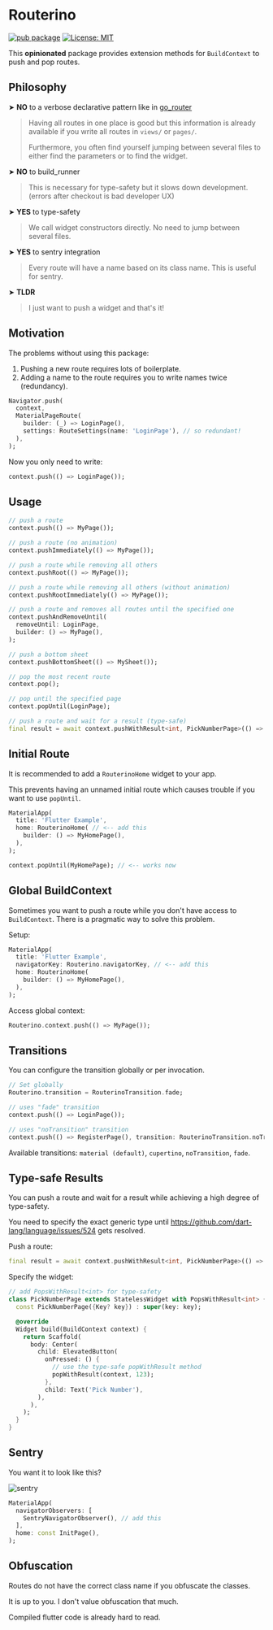 # Routerino

[![pub package](https://img.shields.io/pub/v/routerino.svg)](https://pub.dev/packages/routerino)
[![License: MIT](https://img.shields.io/badge/License-MIT-yellow.svg)](https://opensource.org/licenses/MIT)

This **opinionated** package provides extension methods for `BuildContext` to push and pop routes.

## Philosophy

➤ **NO** to a verbose declarative pattern like in [go_router](https://pub.dev/packages/go_router)

> Having all routes in one place is good but this information is already available if you write all routes in `views/` or `pages/`.
> 
> Furthermore, you often find yourself jumping between several files to either find the parameters
> or to find the widget.

➤ **NO** to build_runner

> This is necessary for type-safety but it slows down development. (errors after checkout is bad developer UX)

➤ **YES** to type-safety

> We call widget constructors directly. No need to jump between several files.

➤ **YES** to sentry integration

> Every route will have a name based on its class name. This is useful for sentry.

➤ **TLDR**

> I just want to push a widget and that's it!

## Motivation

The problems without using this package:

1) Pushing a new route requires lots of boilerplate.
2) Adding a name to the route requires you to write names twice (redundancy).

```dart
Navigator.push(
  context,
  MaterialPageRoute(
    builder: (_) => LoginPage(),
    settings: RouteSettings(name: 'LoginPage'), // so redundant!
  ),
);
```

Now you only need to write:

```dart
context.push(() => LoginPage());
```

## Usage

```dart
// push a route
context.push(() => MyPage());

// push a route (no animation)
context.pushImmediately(() => MyPage());

// push a route while removing all others
context.pushRoot(() => MyPage());

// push a route while removing all others (without animation)
context.pushRootImmediately(() => MyPage());

// push a route and removes all routes until the specified one
context.pushAndRemoveUntil(
  removeUntil: LoginPage,
  builder: () => MyPage(),
);

// push a bottom sheet
context.pushBottomSheet(() => MySheet());

// pop the most recent route
context.pop();

// pop until the specified page
context.popUntil(LoginPage);

// push a route and wait for a result (type-safe)
final result = await context.pushWithResult<int, PickNumberPage>(() => PickNumberPage());
```

## Initial Route

It is recommended to add a `RouterinoHome` widget to your app.

This prevents having an unnamed initial route which causes trouble if you want to use `popUntil`.

```dart
MaterialApp(
  title: 'Flutter Example',
  home: RouterinoHome( // <-- add this
    builder: () => MyHomePage(),
  ),
);

context.popUntil(MyHomePage); // <-- works now
```

## Global BuildContext

Sometimes you want to push a route while you don't have access to `BuildContext`. There is a pragmatic way to solve this problem.

Setup:
```dart
MaterialApp(
  title: 'Flutter Example',
  navigatorKey: Routerino.navigatorKey, // <-- add this
  home: RouterinoHome(
    builder: () => MyHomePage(),
  ),
);
```

Access global context:
```dart
Routerino.context.push(() => MyPage());
```

## Transitions

You can configure the transition globally or per invocation.

```dart
// Set globally
Routerino.transition = RouterinoTransition.fade;

// uses "fade" transition
context.push(() => LoginPage());

// uses "noTransition" transition
context.push(() => RegisterPage(), transition: RouterinoTransition.noTransition);
```

Available transitions: `material (default)`, `cupertino`, `noTransition`, `fade`.

## Type-safe Results

You can push a route and wait for a result while achieving a high degree of type-safety.

You need to specify the exact generic type until https://github.com/dart-lang/language/issues/524 gets resolved.

Push a route:

```dart
final result = await context.pushWithResult<int, PickNumberPage>(() => PickNumberPage());
```

Specify the widget:

```dart
// add PopsWithResult<int> for type-safety
class PickNumberPage extends StatelessWidget with PopsWithResult<int> {
  const PickNumberPage({Key? key}) : super(key: key);

  @override
  Widget build(BuildContext context) {
    return Scaffold(
      body: Center(
        child: ElevatedButton(
          onPressed: () {
            // use the type-safe popWithResult method
            popWithResult(context, 123);
          },
          child: Text('Pick Number'),
        ),
      ),
    );
  }
}
```

## Sentry

You want it to look like this?

![sentry](https://raw.githubusercontent.com/Tienisto/routerino/main/resources/sentry.png)

```dart
MaterialApp(
  navigatorObservers: [
    SentryNavigatorObserver(), // add this 
  ],
  home: const InitPage(),
);
```

## Obfuscation

Routes do not have the correct class name if you obfuscate the classes.

It is up to you. I don't value obfuscation that much.

Compiled flutter code is already hard to read.
